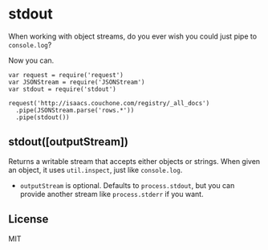 stdout
======

When working with object streams, do you ever wish you could just pipe to `console.log`?

Now you can.

```
var request = require('request')
var JSONStream = require('JSONStream')
var stdout = require('stdout')

request('http://isaacs.couchone.com/registry/_all_docs')
  .pipe(JSONStream.parse('rows.*'))
  .pipe(stdout())
```


stdout([outputStream])
----------------------

Returns a writable stream that accepts either objects or strings.
When given an object, it uses `util.inspect`, just like `console.log`.

- `outputStream` is optional.  Defaults to `process.stdout`, but you can provide another stream like `process.stderr` if you want.


License
-------
MIT
